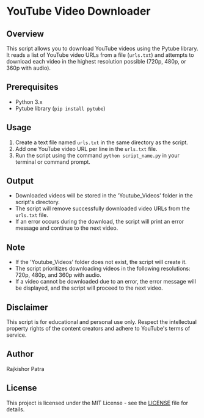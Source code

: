 # YouTube Video Downloader

## Overview
This script allows you to download YouTube videos using the Pytube library. It reads a list of YouTube video URLs from a file (`urls.txt`) and attempts to download each video in the highest resolution possible (720p, 480p, or 360p with audio).

## Prerequisites
- Python 3.x
- Pytube library (`pip install pytube`)

## Usage
1. Create a text file named `urls.txt` in the same directory as the script.
2. Add one YouTube video URL per line in the `urls.txt` file.
3. Run the script using the command `python script_name.py` in your terminal or command prompt.

## Output
- Downloaded videos will be stored in the 'Youtube_Videos' folder in the script's directory.
- The script will remove successfully downloaded video URLs from the `urls.txt` file.
- If an error occurs during the download, the script will print an error message and continue to the next video.

## Note
- If the 'Youtube_Videos' folder does not exist, the script will create it.
- The script prioritizes downloading videos in the following resolutions: 720p, 480p, and 360p with audio.
- If a video cannot be downloaded due to an error, the error message will be displayed, and the script will proceed to the next video.

## Disclaimer
This script is for educational and personal use only. Respect the intellectual property rights of the content creators and adhere to YouTube's terms of service.

## Author
Rajkishor Patra

## License
This project is licensed under the MIT License - see the [LICENSE](LICENSE) file for details.
